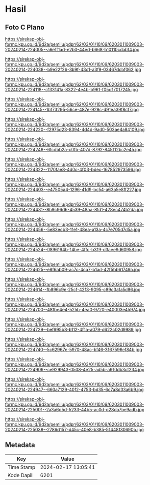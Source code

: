 # Hasil

## Foto C Plano

https://sirekap-obj-formc.kpu.go.id/9d2a/pemilu/pdpr/62/03/01/10/09/6203011009003-20240214-224005--a6e1f1ad-e2b0-44ed-b668-b10110cdab14.jpg

https://sirekap-obj-formc.kpu.go.id/9d2a/pemilu/pdpr/62/03/01/10/09/6203011009003-20240214-224038--b9e22f26-3b9f-43c1-a3f9-03467dcbf062.jpg

https://sirekap-obj-formc.kpu.go.id/9d2a/pemilu/pdpr/62/03/01/10/09/6203011009003-20240214-224118--c133141a-8322-4e4b-b961-f05d17017245.jpg

https://sirekap-obj-formc.kpu.go.id/9d2a/pemilu/pdpr/62/03/01/10/09/6203011009003-20240214-224145--1b173295-56ce-487e-929c-d91ea39f8c17.jpg

https://sirekap-obj-formc.kpu.go.id/9d2a/pemilu/pdpr/62/03/01/10/09/6203011009003-20240214-224220--f2975d23-8394-4d4d-9ad0-503ae4a84109.jpg

https://sirekap-obj-formc.kpu.go.id/9d2a/pemilu/pdpr/62/03/01/10/09/6203011009003-20240214-224248--6fcdbb2a-c0fb-407d-8792-845112bc2e45.jpg

https://sirekap-obj-formc.kpu.go.id/9d2a/pemilu/pdpr/62/03/01/10/09/6203011009003-20240214-224322--1170fae8-4d0c-4f03-bdec-167852973596.jpg

https://sirekap-obj-formc.kpu.go.id/9d2a/pemilu/pdpr/62/03/01/10/09/6203011009003-20240214-224403--e47505a4-1296-41d9-bc54-a63a5e8ff227.jpg

https://sirekap-obj-formc.kpu.go.id/9d2a/pemilu/pdpr/62/03/01/10/09/6203011009003-20240214-224431--8b9c96d6-4539-48aa-8fd1-428ec474b2da.jpg

https://sirekap-obj-formc.kpu.go.id/9d2a/pemilu/pdpr/62/03/01/10/09/6203011009003-20240214-224456--5e83ecb3-11e1-48ea-a13a-4c7e705d7d5a.jpg

https://sirekap-obj-formc.kpu.go.id/9d2a/pemilu/pdpr/62/03/01/10/09/6203011009003-20240214-224524--0896164b-14be-4ffc-b319-d3aee9d60958.jpg

https://sirekap-obj-formc.kpu.go.id/9d2a/pemilu/pdpr/62/03/01/10/09/6203011009003-20240214-224625--e8f6ab09-ac7c-4ca7-b1ad-42f5bb61749a.jpg

https://sirekap-obj-formc.kpu.go.id/9d2a/pemilu/pdpr/62/03/01/10/09/6203011009003-20240214-224614--fb896c9e-25cf-42f3-9095-c89c3a1a5d86.jpg

https://sirekap-obj-formc.kpu.go.id/9d2a/pemilu/pdpr/62/03/01/10/09/6203011009003-20240214-224700--481be4e4-525b-4ea0-9720-e40003e45974.jpg

https://sirekap-obj-formc.kpu.go.id/9d2a/pemilu/pdpr/62/03/01/10/09/6203011009003-20240214-224729--bef995b8-b112-4f1a-a079-d622c02d9989.jpg

https://sirekap-obj-formc.kpu.go.id/9d2a/pemilu/pdpr/62/03/01/10/09/6203011009003-20240214-224740--5c62967e-5970-48ac-bf46-3167596ef84b.jpg

https://sirekap-obj-formc.kpu.go.id/9d2a/pemilu/pdpr/62/03/01/10/09/6203011009003-20240214-224909--ce929943-0508-4e25-ad5b-a910db3cf234.jpg

https://sirekap-obj-formc.kpu.go.id/9d2a/pemilu/pdpr/62/03/01/10/09/6203011009003-20240214-224947--660a7129-40f2-4753-bd35-6c7a8d33a6b9.jpg

https://sirekap-obj-formc.kpu.go.id/9d2a/pemilu/pdpr/62/03/01/10/09/6203011009003-20240214-225001--2a3a6d5d-5233-44b5-ac0d-d28da7be9adb.jpg

https://sirekap-obj-formc.kpu.go.id/9d2a/pemilu/pdpr/62/03/01/10/09/6203011009003-20240214-225038--2786d157-d45c-40e8-b385-51448f30690b.jpg


## Metadata

| Key        | Value               |
| ---------- | ------------------- |
| Time Stamp | 2024-02-17 13:05:41 |
| Kode Dapil | 6201                |



